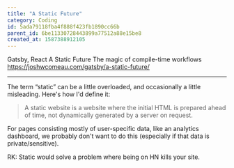 ```yaml
---
title: "A Static Future"
category: Coding
id: 5ada79118fba4f888f423fb1890cc66b
parent_id: 6be11330728443899a77512a88e15be8
created_at: 1587388912105
---
```


Gatsby, React
A Static Future
The magic of compile-time workflows
https://joshwcomeau.com/gatsby/a-static-future/

---

The term “static” can be a little overloaded, and occasionally a little misleading. Here's how I'd define it:
> A static website is a website where the initial HTML is prepared ahead of time, not dynamically generated by a server on request.

For pages consisting mostly of user-specific data, like an analytics dashboard, we probably don't want to do this (especially if that data is private/sensitive).

RK: Static would solve a problem where being on HN kills your site.
    